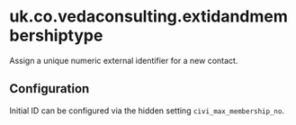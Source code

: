 # uk.co.vedaconsulting.extidandmembershiptype

Assign a unique numeric external identifier for a new contact.

## Configuration

Initial ID can be configured via the hidden setting `civi_max_membership_no`.
